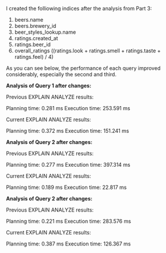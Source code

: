 I created the folliowing indices after the analysis from Part 3:

1. beers.name
2. beers.brewery_id
3. beer_styles_lookup.name
4. ratings.created_at
5. ratings.beer_id
6. overall_ratings ((ratings.look + ratings.smell + ratings.taste + ratings.feel) / 4)

As you can see below, the performance of each query improved considerably, especially the second and third.

**Analysis of Query 1 after changes:**

Previous EXPLAIN ANALYZE results:

Planning time: 0.281 ms
Execution time: 253.591 ms

Current EXPLAIN ANALYZE results:

Planning time: 0.372 ms
Execution time: 151.241 ms

**Analysis of Query 2 after changes:**

Previous EXPLAIN ANALYZE results:

Planning time: 0.277 ms
Execution time: 397.314 ms

Current EXPLAIN ANALYZE results:

Planning time: 0.189 ms
Execution time: 22.817 ms

**Analysis of Query 2 after changes:**

Previous EXPLAIN ANALYZE results:

Planning time: 0.221 ms
Execution time: 283.576 ms

Current EXPLAIN ANALYZE results:

Planning time: 0.387 ms
Execution time: 126.367 ms
